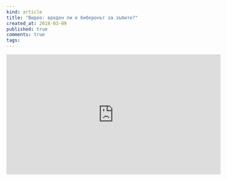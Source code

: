 ```yaml
---
kind: article
title: "Видео: вреден ли е биберонът за зъбите?"
created_at: 2018-03-09
published: true
comments: true
tags:
--- 
```

<iframe width="560" height="315" src="https://www.youtube.com/embed/sMnLQ1qkYVc" frameborder="0" allow="autoplay; encrypted-media" allowfullscreen></iframe>